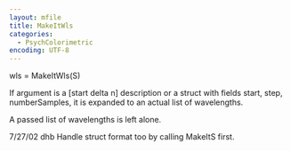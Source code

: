 ```yaml
---
layout: mfile
title: MakeItWls
categories:
  - PsychColorimetric
encoding: UTF-8
---
```


wls = MakeItWls(S)

If argument is a [start delta n] description or
a struct with fields start, step, numberSamples,
it is  expanded to an actual list of wavelengths.

A passed list of wavelengths is left alone.

7/27/02  dhb  Handle struct format too by calling MakeItS first.